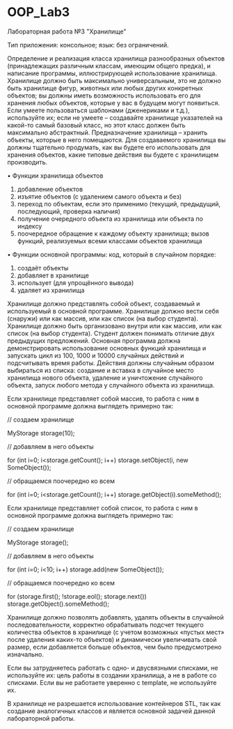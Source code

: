 # OOP_Lab3
Лабораторная работа №3 "Хранилище"

Тип приложения: консольное; язык: без ограничений.

Определение и реализация класса хранилища разнообразных объектов (принадлежащих различным классам, имеющим общего предка), и написание программы, иллюстрирующей использование хранилища. Хранилище должно быть максимально универсальным, это не должно быть хранилище фигур, животных или любых других конкретных объектов; вы должны иметь возможность использовать его для хранения любых объектов, которые у вас в будущем могут появиться. Если умеете пользоваться шаблонами (дженериками и т.д.), используйте их; если не умеете – создавайте хранилище указателей на какой-то самый базовый класс, но этот класс должен быть максимально абстрактный.
Предназначение хранилища – хранить объекты, которые в него помещаются. Для создаваемого хранилища вы должны тщательно продумать, как вы будете его использовать для хранения объектов, какие типовые действия вы будете с хранилищем производить.

•	Функции хранилища объектов
1)	добавление объектов
2)	изъятие объектов (с удалением самого объекта и без)
3)	переход по объектам, если это применимо (текущий, предыдущий, последующий, проверка наличия)
4)	получение очередного объекта из хранилища или объекта по индексу
5)	поочередное обращение к каждому объекту хранилища; вызов функций, реализуемых всеми классами объектов хранилища

•	Функции основной программы: код, который в случайном порядке:
1)	создаёт объекты
2)	добавляет в хранилище
3)	использует (для упрощённого вывода)
4)	удаляет из хранилища

Хранилище должно представлять собой объект, создаваемый и используемый в основной программе. Хранилище должно вести себя (снаружи) или как массив, или как список (на выбор студента). Хранилище должно быть организовано внутри или как массив, или как список (на выбор студента). Студент должен понимать отличие двух предыдущих предложений. Основная программа должна демонстрировать использование основных функций хранилища и запускать цикл из 100, 1000 и 10000 случайных действий и подсчитывать время работы. Действия должны случайным образом выбираться из списка: создание и вставка в случайное место хранилища нового объекта, удаление и уничтожение случайного объекта, запуск любого метода у случайного объекта из хранилища.

Если хранилище представляет собой массив, то работа с ним в основной программе должна выглядеть примерно так:

// создаем хранилище

MyStorage storage(10);

// добавляем в него объекты

for (int i=0; i<storage.getCount(); i++)
  storage.setObject(i, new SomeObject());
    
// обращаемся поочередно ко всем

for (int i=0; i<storage.getCount(); i++)
  storage.getObject(i).someMethod();

Если хранилище представляет собой список, то работа с ним в основной программе должна выглядеть примерно так:

// создаем хранилище

MyStorage storage();

// добавляем в него объекты

for (int i=0; i<10; i++)
    storage.add(new SomeObject());
    
// обращаемся поочередно ко всем

for (storage.first(); !storage.eol(); storage.next())
    storage.getObject().someMethod();

Хранилище должно позволять добавлять, удалять объекты в случайной последовательности, корректно обрабатывать подсчет текущего количества объектов в хранилище (с учетом возможных «пустых мест» после удаления каких-то объектов) и динамически увеличивать свой размер, если добавляется больше объектов, чем было предусмотрено изначально.

Если вы затрудняетесь работать с одно- и двусвязными списками, не используйте их: цель работы в создании хранилища, а не в работе со списками. Если вы не работаете уверенно с template, не используйте их.

В хранилище не разрешается использование контейнеров STL, так как создание аналогичных классов и является основной задачей данной лабораторной работы.
